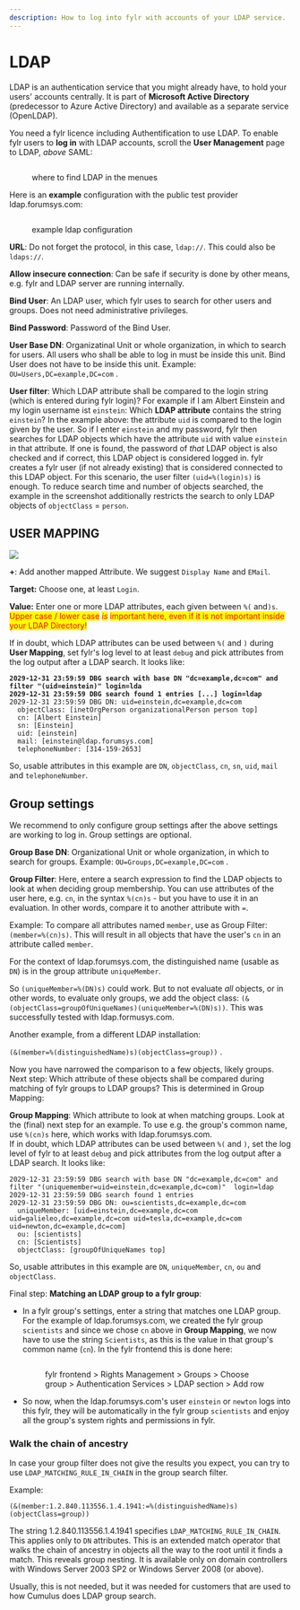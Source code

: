 ```yaml
---
description: How to log into fylr with accounts of your LDAP service.
---
```


# LDAP

LDAP is an authentication service that you might already have, to hold your users' accounts centrally. It is part of **Microsoft Active Directory** (predecessor to Azure Active Directory) and available as a separate service (OpenLDAP).

You need a fylr licence including Authentification to use LDAP.
To enable fylr users to **log in** with LDAP accounts, scroll the **User Management** page to LDAP, _above_ SAML:

<figure><img src="../_assets/images/fylr-ldap-find-menu (1).png" alt=""><figcaption><p>where to find LDAP in the menues</p></figcaption></figure>

Here is an **example** configuration with the public test provider ldap.forumsys.com:

<figure><img src="../_assets/images/fylr-ldap-cropped (1).png" alt=""><figcaption><p>example ldap configuration</p></figcaption></figure>

**URL**: Do not forget the protocol, in this case, `ldap://`. This could also be `ldaps://`.

**Allow insecure connection**: Can be safe if security is done by other means, e.g. fylr and LDAP server are running internally.

**Bind User**: An LDAP user, which fylr uses to search for other users and groups. Does not need administrative privileges.

**Bind Password**: Password of the Bind User.

**User Base DN**: Organizatinal Unit or whole organization, in which to search for users. All users who shall be able to log in must be inside this unit. Bind User does not have to be inside this unit. Example: `OU=Users,DC=example,DC=com` .

**User filter**: Which LDAP attribute shall be compared to the login string (which is entered during fylr login)? For example if I am Albert Einstein and my login username ist `einstein`: Which **LDAP attribute** contains the string `einstein`? In the example above: the attribute `uid` is compared to the login given by the user. So if I enter `einstein` and my password, fylr then searches for LDAP objects which have the attribute `uid` with value `einstein` in that attribute. If one is found, the password of _that_ LDAP object is also checked and if correct, this LDAP object is considered logged in. fylr creates a fylr user (if not already existing) that is considered connected to this LDAP object. For this scenario, the user filter `(uid=%(login)s)` is enough. To reduce search time and number of objects searched, the example in the screenshot additionally restricts the search to only LDAP objects of `objectClass` = `person`.

## USER MAPPING

![](<../.gitbook/assets/image (6).png>)

**+**: Add another mapped Attribute. We suggest `Display Name` and `EMail`.

**Target:** Choose one, at least `Login`.

**Value:** Enter one or more LDAP attributes, each given between `%(` and`)s`. <mark style="color:red;">Upper case / lower case</mark> _<mark style="color:red;">is</mark>_ <mark style="color:red;">important here, even if it is not important inside your LDAP Directory!</mark>

If in doubt, which LDAP attributes can be used between `%(` and `)` during **User Mapping**, set fylr's log level to at least `debug` and pick attributes from the log output after a LDAP search. It looks like:

<pre><code><strong>2029-12-31 23:59:59 DBG search with base DN "dc=example,dc=com" and filter "(uid=einstein)" login=lda
</strong><strong>2029-12-31 23:59:59 DBG search found 1 entries [...] login=ldap
</strong>2029-12-31 23:59:59 DBG DN: uid=einstein,dc=example,dc=com
  objectClass: [inetOrgPerson organizationalPerson person top]
  cn: [Albert Einstein]
  sn: [Einstein]
  uid: [einstein]
  mail: [einstein@ldap.forumsys.com]
  telephoneNumber: [314-159-2653]
</code></pre>

So, usable attributes in this example are `DN`, `objectClass`, `cn`, `sn`, `uid`, `mail` and `telephoneNumber`.

## Group settings

We recommend to only configure group settings after the above settings are working to log in. Group settings are optional.

**Group Base DN**: Organizational Unit or whole organization, in which to search for groups. Example: `OU=Groups,DC=example,DC=com` .

**Group Filter**: Here, entere a search expression to find the LDAP objects to look at when deciding group membership. You can use attributes of the user here, e.g. `cn`, in the syntax `%(cn)s` - but you have to use it in an evaluation. In other words, compare it to another attribute with `=`.

Example: To compare all attributes named `member`, use as Group Filter: `(member=%(cn)s)`. This will result in all objects that have the user's `cn` in an attribute called `member`.

For the context of ldap.forumsys.com, the distinguished name (usable as `DN`) is in the group attribute `uniqueMember`.

So `(uniqueMember=%(DN)s)` could work. But to not evaluate _all_ objects, or in other words, to evaluate only groups, we add the object class: `(&(objectClass=groupOfUniqueNames)(uniqueMember=%(DN)s))`. This was successfully tested with ldap.formusys.com.

Another example, from a different LDAP installation:

`(&(member=%(distinguishedName)s)(objectClass=group))` .

Now you have narrowed the comparison to a few objects, likely groups. Next step: Which attribute of these objects shall be compared during matching of fylr groups to LDAP groups? This is determined in Group Mapping:

**Group Mapping**: Which attribute to look at when matching groups. Look at the (final) next step for an example. To use e.g. the group's common name, use `%(cn)s` here, which works with ldap.forumsys.com.\
If in doubt, which LDAP attributes can be used between `%(` and `)`, set the log level of fylr to at least `debug` and pick attributes from the log output after a LDAP search. It looks like:

```
2029-12-31 23:59:59 DBG search with base DN "dc=example,dc=com" and filter "(uniquemember=uid=einstein,dc=example,dc=com)"  login=ldap
2029-12-31 23:59:59 DBG search found 1 entries
2029-12-31 23:59:59 DBG DN: ou=scientists,dc=example,dc=com
  uniqueMember: [uid=einstein,dc=example,dc=com uid=galieleo,dc=example,dc=com uid=tesla,dc=example,dc=com uid=newton,dc=example,dc=com]
  ou: [scientists]
  cn: [Scientists]
  objectClass: [groupOfUniqueNames top]
```

So, usable attributes in this example are `DN`, `uniqueMember`, `cn`, `ou` and `objectClass`.

Final step: **Matching an LDAP group to a fylr group**:

*   In a fylr group's settings, enter a string that matches one LDAP group. For the example of ldap.forumsys.com, we created the fylr group `scientists` and since we chose `cn` above in **Group Mapping**, we now have to use the string `Scientists`, as this is the value in that group's common name (`cn`). In the fylr frontend this is done here:

    <figure><img src="../.gitbook/assets/image (2) (1).png" alt=""><figcaption><p>fylr frontend > Rights Management > Groups > Choose group > Authentication Services > LDAP section > Add row</p></figcaption></figure>
* So now, when the ldap.forumsys.com's user `einstein` or `newton` logs into this fylr, they will be automatically in the fylr group `scientists` and enjoy all the group's system rights and permissions in fylr.

### Walk the chain of ancestry

In case your group filter does not give the results you expect, you can try to use `LDAP_MATCHING_RULE_IN_CHAIN` in the group search filter.

Example:

```
(&(member:1.2.840.113556.1.4.1941:=%(distinguishedName)s)(objectClass=group))
```

The string 1.2.840.113556.1.4.1941 specifies `LDAP_MATCHING_RULE_IN_CHAIN`. This applies only to `DN` attributes. This is an extended match operator that walks the chain of ancestry in objects all the way to the root until it finds a match. This reveals group nesting. It is available only on domain controllers with Windows Server 2003 SP2 or Windows Server 2008 (or above).

Usually, this is not needed, but it was needed for customers that are used to how Cumulus does LDAP group search.
